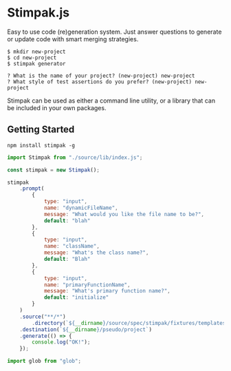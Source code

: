 # Stimpak.js

Easy to use code (re)generation system. Just answer questions to generate or update code with smart merging strategies.

``` shell
$ mkdir new-project
$ cd new-project
$ stimpak generator

? What is the name of your project? (new-project) new-project
? What style of test assertions do you prefer? (new-project) new-project
```

Stimpak can be used as either a command line utility, or a library that can be included in your own packages.

## Getting Started



``` shell
npm install stimpak -g
```

``` javascript
import Stimpak from "./source/lib/index.js";

const stimpak = new Stimpak();

stimpak
	.prompt(
		{
			type: "input",
			name: "dynamicFileName",
			message: "What would you like the file name to be?",
			default: "blah"
		},
		{
			type: "input",
			name: "className",
			message: "What's the class name?",
			default: "Blah"
		},
		{
			type: "input",
			name: "primaryFunctionName",
			message: "What's primary function name?",
			default: "initialize"
		}
	)
	.source("**/*")
		.directory(`${__dirname}/source/spec/stimpak/fixtures/templates`)
	.destination(`${__dirname}/pseudo/project`)
	.generate(() => {
		console.log("OK!");
	});

import glob from "glob";
```
